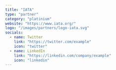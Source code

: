 ```yaml
---
title: "IATA"
type: "partner"
category: "platinium"
website: "https://www.iata.org/"
logo: "/images/partners/logo-iata.svg"
socials:
  - name: Twitter
    link: "https://twitter.com/example"
    icon: "twitter"
  - name: LinkedIn
    link: "https://linkedin.com/company/example"
    icon: "linkedin"
---
```

